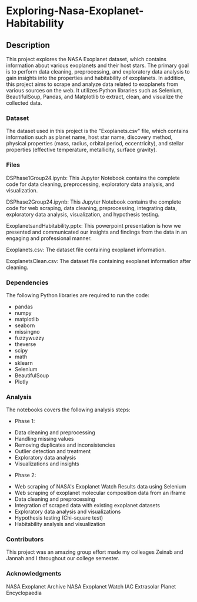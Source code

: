 # Exploring-Nasa-Exoplanet-Habitability

## Description
This project explores the NASA Exoplanet dataset, which contains information about various exoplanets and their host stars. The primary goal is to perform data cleaning, preprocessing, and exploratory data analysis to gain insights into the properties and habitability of exoplanets. In addition, this project aims to scrape and analyze data related to exoplanets from various sources on the web. It utilizes Python libraries such as Selenium, BeautifulSoup, Pandas, and Matplotlib to extract, clean, and visualize the collected data.

### Dataset
The dataset used in this project is the "Exoplanets.csv" file, which contains information such as planet name, host star name, discovery method, physical properties (mass, radius, orbital period, eccentricity), and stellar properties (effective temperature, metallicity, surface gravity).

### Files

DSPhase1Group24.ipynb: This Jupyter Notebook contains the complete code for data cleaning, preprocessing, exploratory data analysis, and visualization.

DSPhase2Group24.ipynb: This Jupyter Notebook contains the complete code for web scraping, data cleaning, preprocessing, integrating data, exploratory data analysis, visualization, and hypothesis testing.

ExoplanetsandHabitability.pptx: This powerpoint presentation is how we presented and communicated our insights and findings from the data in an engaging and professional manner.

Exoplanets.csv: The dataset file containing exoplanet information.

ExoplanetsClean.csv: The dataset file containing exoplanet information after cleaning.

### Dependencies
The following Python libraries are required to run the code:

* pandas
* numpy
* matplotlib
* seaborn
* missingno
* fuzzywuzzy
* theverse
* scipy
* math
* sklearn
* Selenium
* BeautifulSoup
* Plotly

### Analysis
The notebooks covers the following analysis steps:
- Phase 1:
* Data cleaning and preprocessing
* Handling missing values
* Removing duplicates and inconsistencies
* Outlier detection and treatment
* Exploratory data analysis
* Visualizations and insights

- Phase 2:
* Web scraping of NASA's Exoplanet Watch Results data using Selenium
* Web scraping of exoplanet molecular composition data from an iframe
* Data cleaning and preprocessing
* Integration of scraped data with existing exoplanet datasets
* Exploratory data analysis and visualizations
* Hypothesis testing (Chi-square test)
* Habitability analysis and visualization

### Contributors
This project was an amazing group effort made my colleages Zeinab and Jannah and I throughout our college semester. 

### Acknowledgments
NASA Exoplanet Archive
NASA Exoplanet Watch
IAC Extrasolar Planet Encyclopaedia
